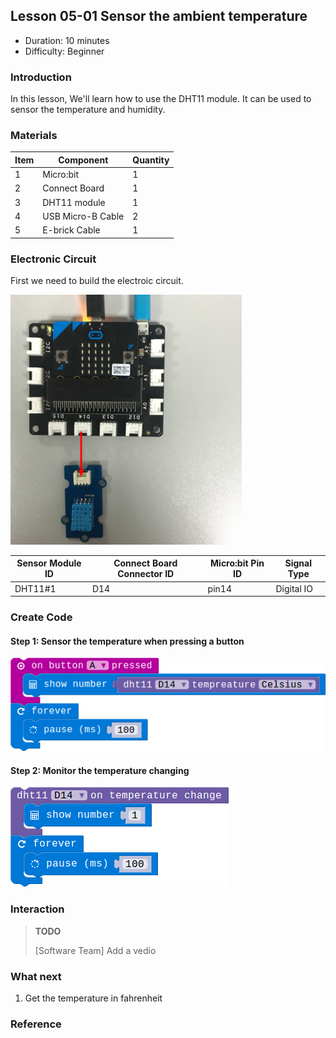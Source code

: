 ## Lesson 05-01 Sensor the ambient temperature

- Duration: 10 minutes
- Difficulty: Beginner

### Introduction

In this lesson, We'll learn how to use the DHT11 module. It can be used to sensor the temperature and humidity.

### Materials

| Item | Component         | Quantity |
| ---- | ----------------- | -------- |
| 1    | Micro:bit         | 1        |
| 2    | Connect Board     | 1        |
| 3    | DHT11 module      | 1        |
| 4    | USB Micro-B Cable | 2        |
| 5    | E-brick Cable     | 1        |

### Electronic Circuit

First we need to build the electroic circuit.

![dfsd](./_image/lesson-05-01/electronic_circuit.png)

| Sensor Module ID | Connect Board Connector ID | Micro:bit Pin ID | Signal Type |
| ---------------- | -------------------------- | ---------------- | ----------- |
| DHT11#1          | D14                        | pin14            | Digital IO  |

### Create Code

#### Step 1: Sensor the temperature when pressing a button

 ![dfsd](./_image/lesson-05-01/button-get-temperature.png)

#### Step 2: Monitor the temperature changing

 ![dfsd](./_image/lesson-05-01/dht-event.png)



### Interaction

> **TODO**
>
> [Software Team] Add a vedio

### What next

1. Get the temperature in fahrenheit

### Reference